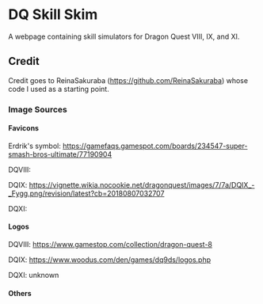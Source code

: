 # DQ Skill Skim
A webpage containing skill simulators for Dragon Quest VIII, IX, and XI.

## Credit

Credit goes to ReinaSakuraba (https://github.com/ReinaSakuraba) whose code I used as a starting point.

### Image Sources

#### Favicons
Erdrik's symbol: https://gamefaqs.gamespot.com/boards/234547-super-smash-bros-ultimate/77190904

DQVIII: 

DQIX: https://vignette.wikia.nocookie.net/dragonquest/images/7/7a/DQIX_-_Fygg.png/revision/latest?cb=20180807032707

DQXI: 

#### Logos

DQVIII: https://www.gamestop.com/collection/dragon-quest-8

DQIX: https://www.woodus.com/den/games/dq9ds/logos.php

DQXI: unknown

#### Others
